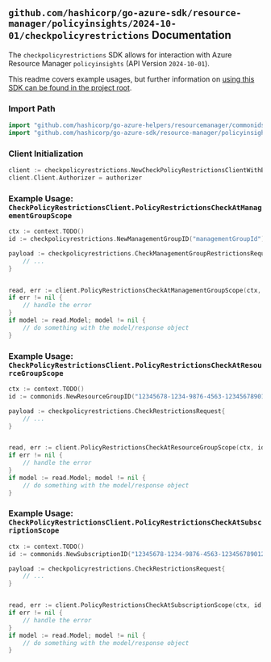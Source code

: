 
## `github.com/hashicorp/go-azure-sdk/resource-manager/policyinsights/2024-10-01/checkpolicyrestrictions` Documentation

The `checkpolicyrestrictions` SDK allows for interaction with Azure Resource Manager `policyinsights` (API Version `2024-10-01`).

This readme covers example usages, but further information on [using this SDK can be found in the project root](https://github.com/hashicorp/go-azure-sdk/tree/main/docs).

### Import Path

```go
import "github.com/hashicorp/go-azure-helpers/resourcemanager/commonids"
import "github.com/hashicorp/go-azure-sdk/resource-manager/policyinsights/2024-10-01/checkpolicyrestrictions"
```


### Client Initialization

```go
client := checkpolicyrestrictions.NewCheckPolicyRestrictionsClientWithBaseURI("https://management.azure.com")
client.Client.Authorizer = authorizer
```


### Example Usage: `CheckPolicyRestrictionsClient.PolicyRestrictionsCheckAtManagementGroupScope`

```go
ctx := context.TODO()
id := checkpolicyrestrictions.NewManagementGroupID("managementGroupId")

payload := checkpolicyrestrictions.CheckManagementGroupRestrictionsRequest{
	// ...
}


read, err := client.PolicyRestrictionsCheckAtManagementGroupScope(ctx, id, payload)
if err != nil {
	// handle the error
}
if model := read.Model; model != nil {
	// do something with the model/response object
}
```


### Example Usage: `CheckPolicyRestrictionsClient.PolicyRestrictionsCheckAtResourceGroupScope`

```go
ctx := context.TODO()
id := commonids.NewResourceGroupID("12345678-1234-9876-4563-123456789012", "example-resource-group")

payload := checkpolicyrestrictions.CheckRestrictionsRequest{
	// ...
}


read, err := client.PolicyRestrictionsCheckAtResourceGroupScope(ctx, id, payload)
if err != nil {
	// handle the error
}
if model := read.Model; model != nil {
	// do something with the model/response object
}
```


### Example Usage: `CheckPolicyRestrictionsClient.PolicyRestrictionsCheckAtSubscriptionScope`

```go
ctx := context.TODO()
id := commonids.NewSubscriptionID("12345678-1234-9876-4563-123456789012")

payload := checkpolicyrestrictions.CheckRestrictionsRequest{
	// ...
}


read, err := client.PolicyRestrictionsCheckAtSubscriptionScope(ctx, id, payload)
if err != nil {
	// handle the error
}
if model := read.Model; model != nil {
	// do something with the model/response object
}
```

